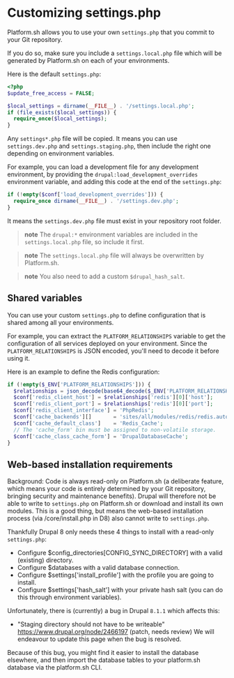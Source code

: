 # Customizing settings.php

Platform.sh allows you to use your own `settings.php` that you commit to
your Git repository.

If you do so, make sure you include a `settings.local.php` file which
will be generated by Platform.sh on each of your environments.

Here is the default `settings.php`:

```php
<?php
$update_free_access = FALSE;

$local_settings = dirname(__FILE__) . '/settings.local.php';
if (file_exists($local_settings)) {
  require_once($local_settings);
}
```

Any `settings*.php` file will be copied. It means you can use
`settings.dev.php` and `settings.staging.php`, then include the right
one depending on environment variables.

For example, you can load a development file for any development
environment, by providing the `drupal:load_development_overrides`
environment variable, and adding this code at the end of the
`settings.php`:

```php
if (!empty($conf['load_development_overrides'])) {
  require_once dirname(__FILE__) . '/settings.dev.php';
}
```

It means the `settings.dev.php` file must exist in your repository root
folder.

> **note**
> The `drupal:*` environment variables are included in the `settings.local.php` file, so include it first.

> **note**
> The `settings.local.php` file will always be overwritten by Platform.sh.

> **note**
> You also need to add a custom `$drupal_hash_salt`.

## Shared variables

You can use your custom `settings.php` to define configuration that is
shared among all your environments.

For example, you can extract the `PLATFORM_RELATIONSHIPS` variable to
get the configuration of all services deployed on your environment.
Since the `PLATFORM_RELATIONSHIPS` is JSON encoded, you'll need to
decode it before using it.

Here is an example to define the Redis configuration:

```php
if (!empty($_ENV['PLATFORM_RELATIONSHIPS'])) {
  $relationships = json_decode(base64_decode($_ENV['PLATFORM_RELATIONSHIPS']), TRUE);
  $conf['redis_client_host'] = $relationships['redis'][0]['host'];
  $conf['redis_client_port'] = $relationships['redis'][0]['port'];
  $conf['redis_client_interface'] = 'PhpRedis';
  $conf['cache_backends'][]       = 'sites/all/modules/redis/redis.autoload.inc';
  $conf['cache_default_class']    = 'Redis_Cache';
  // The 'cache_form' bin must be assigned to non-volatile storage.
  $conf['cache_class_cache_form'] = 'DrupalDatabaseCache';
}
```

## Web-based installation requirements

Background: Code is always read-only on Platform.sh (a deliberate feature, which means your code is entirely determined by your Git repository, bringing security and maintenance benefits). Drupal will therefore not be able to write to `settings.php` on Platform.sh or download and install its own modules. This is a good thing, but means the web-based installation process (via /core/install.php in D8) also cannot write to `settings.php`.

Thankfully Drupal 8 only needs these 4 things to install with a read-only `settings.php`:
- Configure $config_directories[CONFIG_SYNC_DIRECTORY] with a valid (existing) directory.
- Configure $databases with a valid database connection.
- Configure $settings['install_profile'] with the profile you are going to install.
- Configure $settings['hash_salt'] with your private hash salt (you can do this through environment variables).

Unfortunately, there is (currently) a bug in Drupal `8.1.1` which affects this:
- "Staging directory should not have to be writeable" https://www.drupal.org/node/2466197 (patch, needs review)
We will endeavour to update this page when the bug is resolved.

Because of this bug, you might find it easier to install the database elsewhere, and then import the database tables to your platform.sh database via the platform.sh CLI.
